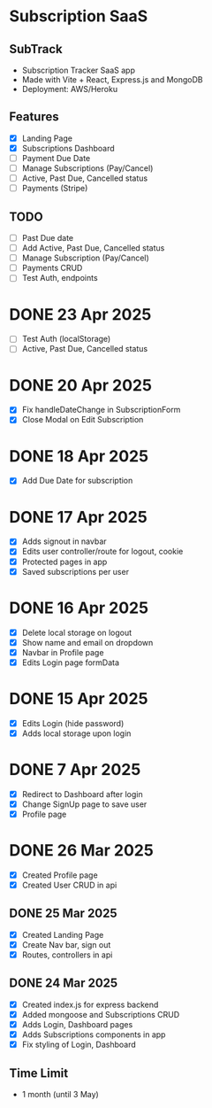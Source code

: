 # Subscription SaaS
## SubTrack

- Subscription Tracker SaaS app
- Made with Vite + React, Express.js and MongoDB
- Deployment: AWS/Heroku

## Features
- [x] Landing Page
- [x] Subscriptions Dashboard
- [ ] Payment Due Date
- [ ] Manage Subscriptions (Pay/Cancel)
- [ ] Active, Past Due, Cancelled status
- [ ] Payments (Stripe)

## TODO
- [ ] Past Due date
- [ ] Add Active, Past Due, Cancelled status
- [ ] Manage Subscription (Pay/Cancel)
- [ ] Payments CRUD
- [ ] Test Auth, endpoints

# DONE 23 Apr 2025
- [ ] Test Auth (localStorage)
- [ ] Active, Past Due, Cancelled status

# DONE 20 Apr 2025
- [x] Fix handleDateChange in SubscriptionForm
- [x] Close Modal on Edit Subscription

# DONE 18 Apr 2025
- [x] Add Due Date for subscription

# DONE 17 Apr 2025
- [x] Adds signout in navbar
- [x] Edits user controller/route for logout, cookie
- [x] Protected pages in app
- [x] Saved subscriptions per user

# DONE 16 Apr 2025
- [x] Delete local storage on logout
- [x] Show name and email on dropdown
- [x] Navbar in Profile page
- [x] Edits Login page formData

# DONE 15 Apr 2025
- [x] Edits Login (hide password)
- [x] Adds local storage upon login

# DONE 7 Apr 2025
- [x] Redirect to Dashboard after login
- [x] Change SignUp page to save user
- [x] Profile page

# DONE 26 Mar 2025
- [x] Created Profile page
- [x] Created User CRUD in api

## DONE 25 Mar 2025
- [x] Created Landing Page
- [x] Create Nav bar, sign out
- [x] Routes, controllers in api

## DONE 24 Mar 2025
- [x] Created index.js for express backend
- [x] Added mongoose and Subscriptions CRUD
- [x] Adds Login, Dashboard pages
- [x] Adds Subscriptions components in app
- [x] Fix styling of Login, Dashboard

## Time Limit
- 1 month (until 3 May)
